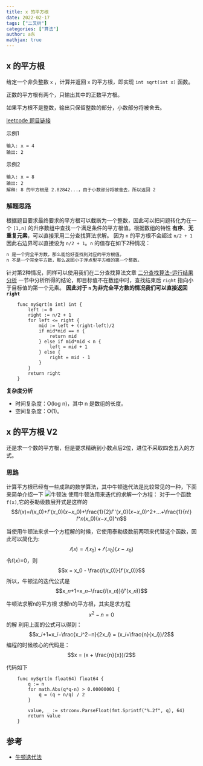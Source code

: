 ```yaml
---
title: x 的平方根
date: 2022-02-17
tags: ["二叉树"]
categories: ["算法"]
author: a东
mathjax: true
---
```


## x 的平方根
给定一个非负整数 `x` ，计算并返回 `x` 的平方根，即实现 `int sqrt(int x)` 函数。

正数的平方根有两个，只输出其中的正数平方根。

如果平方根不是整数，输出只保留整数的部分，小数部分将被舍去。

[ leetcode 题目链接](https://leetcode-cn.com/problems/jJ0w9p/)

示例1
```
输入: x = 4
输出: 2
```

示例2
```
输入: x = 8
输出: 2
解释: 8 的平方根是 2.82842...，由于小数部分将被舍去，所以返回 2
```
<!-- more -->

### 解题思路
根据题目要求最终要求的平方根可以截断为一个整数，因此可以把问题转化为在一个 `[1,n]` 的升序数组中查找一个满足条件的平方根值。根据数组的特性 **有序**、**无重复元素**，可以直接采用二分查找算法求解。
因为 `n` 的平方根不会超过 `n/2 + 1` 因此右边界可以直接设为 `n/2 + 1`。`n` 的值存在如下2种情况：
```markdown
n 是一个完全平方数，那么能恰好查找到对应的平方根值。
n 不是一个完全平方数，那么返回小于浮点型平方根的第一个整数。
```
针对第2种情况，同样可以使用我们在二分查找算法文章 [二分查找算法-运行结果分析](/2022/02/15/binary-search/) 一节中分析所得的结论，即目标值不在数组中时，查找结束后 `right` 指向小于目标值的第一个元素。
**因此对于 `n` 为非完全平方数的情况我们可以直接返回 `right`**

```cgo
    func mySqrt(n int) int {
        left := 0
        right := n/2 + 1
        for left <= right {
            mid := left + (right-left)/2
            if mid*mid == n {
                return mid
            } else if mid*mid < n {
                left = mid + 1
            } else {
                right = mid - 1
            }
        }
        return right
    }
```

**复杂度分析**
- 时间复杂度：O(log n)，其中 n 是数组的长度。
- 空间复杂度：O(1)。


## x 的平方根 V2
还是求一个数的平方根，但是要求精确到小数点后2位，进位不采取四舍五入的方式。

### 思路
计算平方根已经有一些成熟的数学算法，其中牛顿迭代法是比较常见的一种，下面来简单介绍一下
![牛顿法](/images/algorithm/binary-search/niu-dun.png)
使用牛顿法用来迭代的求解一个方程：
对于一个函数 `f(x)`,它的泰勒级数展开式是这样的
$$𝑓(𝑥)=𝑓(𝑥_0)+𝑓'(𝑥_0)(𝑥−𝑥_0)+\frac{1}{2}𝑓''(𝑥_0)(𝑥−𝑥_0)^2+...+\frac{1}{n!}𝑓^𝑛(𝑥_0)(𝑥−𝑥_0)^𝑛$$

当使用牛顿法来求一个方程解的时候，它使用泰勒级数前两项来代替这个函数，因此可以简化为:
$$𝑓(𝑥)=𝑓(𝑥_0)+𝑓'(𝑥_0)(𝑥−𝑥_0)$$
令𝑓(𝑥)=0，则 $$x = x_0 - \frac{𝑓(𝑥_0)}{𝑓'(𝑥_0)}$$
所以，牛顿法的迭代公式是 $$x_𝑛+1=x_𝑛−\frac{𝑓(x_𝑛)}{𝑓'(x_𝑛)}$$

牛顿法求解n的平方根
求解n的平方根，其实是求方程 $$x^2−n = 0$$ 的解
利用上面的公式可以得到：$$x_𝑖+1=x_𝑖−\frac{x_𝑖^2−n}{2x_𝑖} = (x_𝑖+\frac{n}{x_𝑖})/2$$
编程的时候核心的代码是：$$x = (x + \frac{n}{x})/2$$

代码如下
```cgo
    func mySqrt(n float64) float64 {
        q := n
        for math.Abs(q*q-n) > 0.00000001 {
            q = (q + n/q) / 2
        }
    
        value, _ := strconv.ParseFloat(fmt.Sprintf("%.2f", q), 64)
        return value
    }
```


## 参考
* [牛顿迭代法](https://zh.wikipedia.org/wiki/%E7%89%9B%E9%A1%BF%E6%B3%95)





